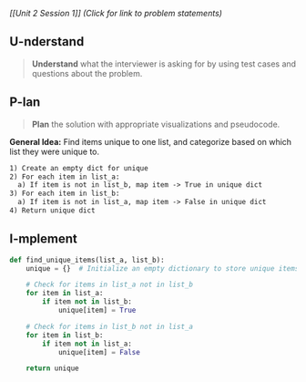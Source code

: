 *[[Unit 2 Session 1]] (Click for link to problem statements)*

## U-nderstand
 
> **Understand** what the interviewer is asking for by using test cases and questions about the problem.

## P-lan

> **Plan** the solution with appropriate visualizations and pseudocode.

**General Idea:** Find items unique to one list, and categorize based on which list they were unique to.

```markdown
1) Create an empty dict for unique 
2) For each item in list_a:
  a) If item is not in list_b, map item -> True in unique dict
3) For each item in list_b:
  a) If item is not in list_a, map item -> False in unique dict
4) Return unique dict
```

## I-mplement

```python
def find_unique_items(list_a, list_b):
    unique = {}  # Initialize an empty dictionary to store unique items and their origin (True for list_a, False for list_b)

    # Check for items in list_a not in list_b
    for item in list_a:
        if item not in list_b:
            unique[item] = True

    # Check for items in list_b not in list_a
    for item in list_b:
        if item not in list_a:
            unique[item] = False

    return unique
``` 